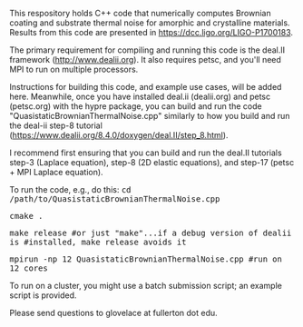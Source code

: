 This respository holds C++ code that numerically computes Brownian coating and substrate thermal noise for amorphic and crystalline materials. Results from this code are presented in https://dcc.ligo.org/LIGO-P1700183.

The primary requirement for compiling and running this code is the deal.II framework (http://www.dealii.org). It also requires petsc, and you'll need MPI to run on multiple processors.

Instructions for building this code, and example use cases, will be added here. Meanwhile, once you have installed deal.ii (dealii.org) and petsc (petsc.org) with the hypre package, you can build and run the code "QuasistaticBrownianThermalNoise.cpp" similarly to how you build and run the deal-ii step-8 tutorial (https://www.dealii.org/8.4.0/doxygen/deal.II/step_8.html).

I recommend first ensuring that you can build and run the deal.II tutorials step-3 (Laplace equation), step-8 (2D elastic equations), and step-17 (petsc + MPI Laplace equation).

To run the code, e.g., do this:
<tt>
cd /path/to/QuasistaticBrownianThermalNoise.cpp

cmake .

make release #or just "make"...if a debug version of dealii is 
             #installed, make release avoids it

mpirun -np 12 QuasistaticBrownianThermalNoise.cpp #run on 12 cores
</tt>

To run on a cluster, you might use a batch submission script; an example 
script is provided.

Please send questions to glovelace at fullerton dot edu.
